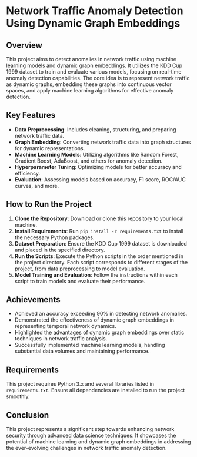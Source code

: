 # Network Traffic Anomaly Detection Using Dynamic Graph Embeddings

## Overview

This project aims to detect anomalies in network traffic using machine learning models and dynamic graph embeddings. It utilizes the KDD Cup 1999 dataset to train and evaluate various models, focusing on real-time anomaly detection capabilities. The core idea is to represent network traffic as dynamic graphs, embedding these graphs into continuous vector spaces, and apply machine learning algorithms for effective anomaly detection.

## Key Features

- **Data Preprocessing**: Includes cleaning, structuring, and preparing network traffic data.
- **Graph Embedding**: Converting network traffic data into graph structures for dynamic representations.
- **Machine Learning Models**: Utilizing algorithms like Random Forest, Gradient Boost, AdaBoost, and others for anomaly detection.
- **Hyperparameter Tuning**: Optimizing models for better accuracy and efficiency.
- **Evaluation**: Assessing models based on accuracy, F1 score, ROC/AUC curves, and more.

## How to Run the Project

1. **Clone the Repository**: Download or clone this repository to your local machine.
2. **Install Requirements**: Run `pip install -r requirements.txt` to install the necessary Python packages.
3. **Dataset Preparation**: Ensure the KDD Cup 1999 dataset is downloaded and placed in the specified directory.
4. **Run the Scripts**: Execute the Python scripts in the order mentioned in the project directory. Each script corresponds to different stages of the project, from data preprocessing to model evaluation.
5. **Model Training and Evaluation**: Follow the instructions within each script to train models and evaluate their performance.

## Achievements

- Achieved an accuracy exceeding 90% in detecting network anomalies.
- Demonstrated the effectiveness of dynamic graph embeddings in representing temporal network dynamics.
- Highlighted the advantages of dynamic graph embeddings over static techniques in network traffic analysis.
- Successfully implemented machine learning models, handling substantial data volumes and maintaining performance.

## Requirements

This project requires Python 3.x and several libraries listed in `requirements.txt`. Ensure all dependencies are installed to run the project smoothly.

## Conclusion

This project represents a significant step towards enhancing network security through advanced data science techniques. It showcases the potential of machine learning and dynamic graph embeddings in addressing the ever-evolving challenges in network traffic anomaly detection.
